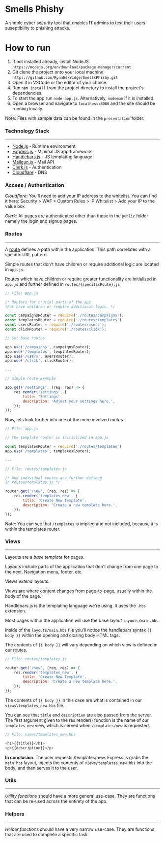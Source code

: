# Smells Phishy

A simple cyber security tool that enables IT admins to test their users' suseptibility to phishing attacks.

# How to run
1. If not installed already, install NodeJS.
`https://nodejs.org/en/download/package-manager/current`
2. Git clone the project onto your local machine.
`https://github.com/RyanEskridge/SmellsPhishy.git`
3. Open it in VSCode or the editor of your choice. 
4. Run `npm install` from the project directory to install the project's dependencies.
5. To start the app run `node app.js`. Alternatively, `nodemon` if it is installed.
6. Open a browser and navigate to `localhost:8080` and the site should be running locally.

Note: Files with sample data can be found in the `presentation` folder.

### Technology Stack

---

- [Node.js](https://nodejs.org/en/about) - Runtime environment
- [Express.js](https://expressjs.com/) - Minimal JS app framework
- [Handlebars.js](https://handlebarsjs.com/guide/#what-is-handlebars) - JS templating language
- [Mailgun.js](https://documentation.mailgun.com/docs/mailgun/sdk/nodejs_sdk/) - Mail API
- [Clerk.js](https://clerk.com/docs/backend-requests/handling/nodejs) - Authentication
- [Cloudflare](https://www.cloudflare.com/) - DNS

### Access / Authentication

_Cloudflare_: You'll need to add your IP address to the whitelist. You can find it here:
Security > WAF > Custom Rules > IP Whitelist > Add your IP to the value box

_Clerk_: All pages are authenticated other than those in the `public` folder namely the login and signup pages.

### Routes

---

A [route](https://www.oyova.com/blog/what-is-a-route-web-dev/) defines a path within the application. This path correlates with a specific URL pattern.

Simple routes that don't have children or require additional logic are located in `app.js`.

Routes which have children or require greater functionality are initialized in `app.js` and further defined in `routes/{specificRoute}.js`

```JavaScript
// File: app.js

/* Routers for crucial parts of the app
that have children or require additional logic. */

const campaignsRouter = require('./routes/campaigns');
const templatesRouter = require('./routes/templates')
const usersRouter = require('./routes/users');
const clickRouter = require('./routes/click');

// Set base routes

app.use('/campaigns', campaignsRouter);
app.use('/templates', templatesRouter);
app.use('/users', usersRouter);
app.use('/click', clickRouter);

...

// Simple route example

app.get('/settings', (req, res) => {
    res.render('settings', {
        title: 'Settings',
        description: 'Adjust your settings here.',
    });
});

```

Now, lets look further into one of the more involved routes.

```JavaScript
// File: app.js

// The template router is initialized in app.js

const templatesRouter = require('./routes/templates')
app.use('/templates', templatesRouter);

---

// File: routes/templates.js

/* And individual routes are further defined
in routes/templates.js */

router.get('/new', (req, res) => {
    res.render('templates_new', {
        title: 'Create New Template',
        description: 'Create a new template here.',
    });
});

```

Note: You can see that `/templates` is implied and not included, because it is within the templates router.

### Views

---

Layouts are a _base template_ for pages.

Layouts include parts of the application that don't change from one page to the next. Navigation menu, footer, etc.

Views _extend_ layouts.

Views are where content changes from page-to-page, usually within the body of the page.

Handlebars.js is the templating language we're using. It uses the `.hbs` extension.

Most pages within the application will use the base layout `layouts/main.hbs`

Inside of the `layouts/main.hbs` file you'll notice the handlebars syntax `{{ body }}` within the opening and closing body HTML tags.

The contents of `{{ body }}` will vary depending on which view is defined in our routes.

```JavaScript
// File: routes/templates.js

router.get('/new', (req, res) => {
    res.render('templates_new', {
        title: 'Create New Template',
        description: 'Create a new template here.',
    });
});

```

The contents of `{{ body }}` in this case are what is contained in our `views\templates_new.hbs` file.

You can see that `title` and `description` are also passed from the server. The first argument given to the res.render() function is the name of our `templates_new` view, which is served when `/templates/new` is requested.

```JavaScript
// File: views/templates_new.hbs

<h1>{{title}}</h1>
<p>{{description}}</p>
```

**In conclusion**: The user requests /templates/new. Express.js grabs the `main.hbs` layout, injects the contents of `views/templates_new.hbs` into the body, and then serves it to the user.

### Utils

---

_Utility functions_ should have a more general use-case. They are functions that can be re-used across the entirety of the app.

### Helpers

---

_Helper functions_ should have a very narrow use-case. They are functions that are used to complete a specific task.
